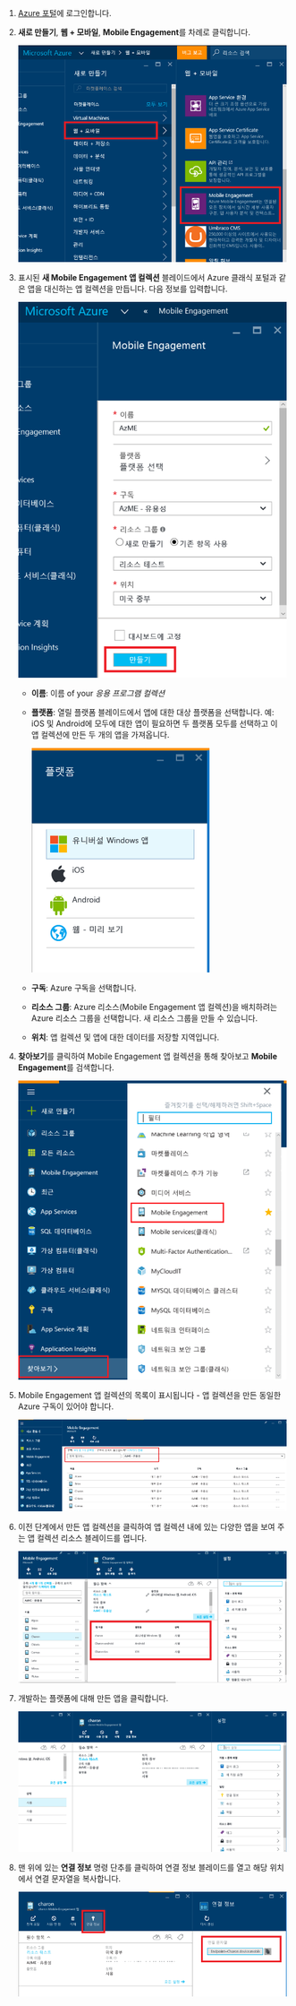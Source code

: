 
1. [Azure 포털](https://portal.azure.com)에 로그인합니다.
2. **새로 만들기**, **웹 + 모바일**, **Mobile Engagement**를 차례로 클릭합니다.
   
    ![](./media/mobile-engagement-create-app-in-portal-new/browse-azme-extension.png)
3. 표시된 **새 Mobile Engagement 앱 컬렉션** 블레이드에서 Azure 클래식 포털과 같은 앱을 대신하는 앱 컬렉션을 만듭니다. 다음 정보를 입력합니다.
   
    ![](./media/mobile-engagement-create-app-in-portal-new/new-azme-app.png)
   
   * **이름**: 이름 of your *응용 프로그램 컬렉션* 
   * **플랫폼**: 열릴 플랫폼 블레이드에서 앱에 대한 대상 플랫폼을 선택합니다. 예: iOS 및 Android에 모두에 대한 앱이 필요하면 두 플랫폼 모두를 선택하고 이 앱 컬렉션에 만든 두 개의 앱을 가져옵니다. 
     
      ![](./media/mobile-engagement-create-app-in-portal-new/choose-platform.png)
   * **구독**: Azure 구독을 선택합니다. 
   * **리소스 그룹**: Azure 리소스(Mobile Engagement 앱 컬렉션)을 배치하려는 Azure 리소스 그룹을 선택합니다. 새 리소스 그룹을 만들 수 있습니다.  
   * **위치**: 앱 컬렉션 및 앱에 대한 데이터를 저장할 지역입니다.
4. **찾아보기**를 클릭하여 Mobile Engagement 앱 컬렉션을 통해 찾아보고 **Mobile Engagement**를 검색합니다.
   
    ![](./media/mobile-engagement-create-app-in-portal-new/browse-mobile-engagement-menu.png)
5. Mobile Engagement 앱 컬렉션의 목록이 표시됩니다 - 앱 컬렉션을 만든 동일한 Azure 구독이 있어야 합니다.
   
    ![](./media/mobile-engagement-create-app-in-portal-new/browse-mobile-engagement.png)
6. 이전 단계에서 만든 앱 컬렉션을 클릭하여 앱 컬렉션 내에 있는 다양한 앱을 보여 주는 앱 컬렉션 리소스 블레이드를 엽니다. 
   
    ![](./media/mobile-engagement-create-app-in-portal-new/mobile-engagement-app-collection.png)
7. 개발하는 플랫폼에 대해 만든 앱을 클릭합니다. 
   
    ![](./media/mobile-engagement-create-app-in-portal-new/mobile-engagement-app.png)
8. 맨 위에 있는 **연결 정보** 명령 단추를 클릭하여 연결 정보 블레이드를 열고 해당 위치에서 연결 문자열을 복사합니다. 
   
    ![](./media/mobile-engagement-create-app-in-portal-new/app-connection-info.png)

